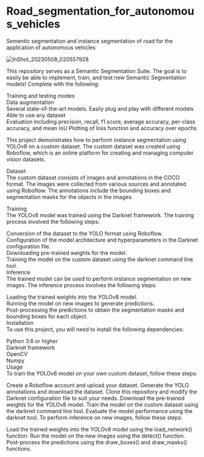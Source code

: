 # Road_segmentation_for_autonomous_vehicles
Sementic segmentation and instance segmentation of road for the application of autonomous vehicles

![InShot_20230508_020557928](https://user-images.githubusercontent.com/119999424/236701623-e57ce157-f2f7-43c4-b3b3-9ce3c6b5e95d.gif)

This repository serves as a Semantic Segmentation Suite. The goal is to easily be able to implement, train, and test new Semantic Segmentation models! Complete with the following: <br> 

Training and testing modes <br>
Data augmentation <br>
Several state-of-the-art models. Easily plug and play with different models
Able to use any dataset <br>
Evaluation including precision, recall, f1 score, average accuracy, per-class accuracy, and mean IoU
Plotting of loss function and accuracy over epochs <br>

This project demonstrates how to perform instance segmentation using YOLOv8 on a custom dataset. The custom dataset was created using Roboflow, which is an online platform for creating and managing computer vision datasets. <br>

Dataset <br> 
The custom dataset consists of images and annotations in the COCO format. The images were collected from various sources and annotated using Roboflow. The annotations include the bounding boxes and segmentation masks for the objects in the images. <br>

Training <br>
The YOLOv8 model was trained using the Darknet framework. The training process involved the following steps: <br>

Conversion of the dataset to the YOLO format using Roboflow. <br>
Configuration of the model architecture and hyperparameters in the Darknet configuration file. <br>
Downloading pre-trained weights for the model. <br>
Training the model on the custom dataset using the darknet command line tool. <br>
Inference <br>
The trained model can be used to perform instance segmentation on new images. The inference process involves the following steps: <br>

Loading the trained weights into the YOLOv8 model. <br>
Running the model on new images to generate predictions. <br>
Post-processing the predictions to obtain the segmentation masks and bounding boxes for each object. <br>
Installation <br>
To use this project, you will need to install the following dependencies: <br>

Python 3.6 or higher <br>
Darknet framework <br>
OpenCV <br>
Numpy <br>
Usage <br>
To train the YOLOv8 model on your own custom dataset, follow these steps:

Create a Roboflow account and upload your dataset.
Generate the YOLO annotations and download the dataset.
Clone this repository and modify the Darknet configuration file to suit your needs.
Download the pre-trained weights for the YOLOv8 model.
Train the model on the custom dataset using the darknet command line tool.
Evaluate the model performance using the darknet tool.
To perform inference on new images, follow these steps:

Load the trained weights into the YOLOv8 model using the load_network() function.
Run the model on the new images using the detect() function.
Post-process the predictions using the draw_boxes() and draw_masks() functions.


